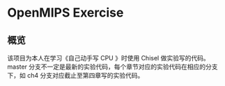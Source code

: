 # OpenMIPS Exercise

## 概览

该项目为本人在学习《自己动手写 CPU 》时使用 Chisel 做实验写的代码。master 分支不一定是最新的实验代码，每个章节对应的实验代码在相应的分支下，如
ch4 分支对应截止至第四章写的实验代码。